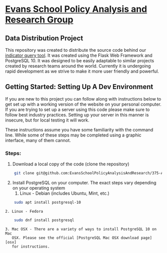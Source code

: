 #   [Evans School Policy Analysis and Research Group][epar]
##  Data Distribution Project

This repository was created to distribute the source code behind our  
[indicator query tool][iqt]. It was created using the  Flask Web Framework and
PostgreSQL 10. It was designed to be easily adaptable to similar projects
created by research teams around the world. Currently it is undergoing rapid
development as we strive to make it more user friendly and powerful. 

##  Getting Started: Setting Up A Dev Environment

If you are new to this project you can follow along with instructions below to
get set up with a working version of the website on your personal computer. If 
you are trying to set up a server using this code please make sure to follow
best industry practices. Setting up your server in this manner is insecure, but
for local testing it will work. 

These instructions assume you have some familiarity with the command line. 
While some of these steps may be completed using a graphic interface, many of 
them cannot. 

### Steps:

1. Download a local copy of the code (clone the repository)
```bash 
    git clone git@github.com:EvansSchoolPolicyAnalysisAndResearch/375-Ag-DB.git
```
2. Install PostgreSQL on your computer. The exact steps vary depending on your
   operating system
    1. Linux - Debian (includes Ubuntu, Mint, etc.) 
```bash
    sudo apt install postgresql-10
```
    2. Linux - Fedora
```bash
    sudo dnf install postgresql
```
    3. Mac OSX - There are a variety of ways to install PostgreSQL 10 on Mac 
       OSX. Please see the official [PostgreSQL Mac OSX download page][osx] 
       for instructions.




[epar]: https://evans.uw.edu/policy-impact/epar
[iqt]: http://v1008.host.s.uw.edu
[osx]: https://www.postgresql.org/download/macosx/